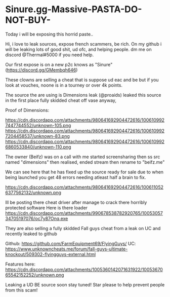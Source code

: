 # Sinure.gg-Massive-PASTA-DO-NOT-BUY-
Today i will be exposing this horrid paste..


Hi, i love to leak sources, expose french scammers, be rich. On my github i will be leaking lots of good shit, ud ofc, and helping people. dm me on discord @Thermal#5000 if you need help. 


Our first expose is on a new p2c knows as "Sinure" (https://discord.gg/GMembqh646)

These clowns are selling a cheat that is suppose ud eac and be but if you look at vouches, noone is in a tourney or over 4k points. 

The source the are using is Dimensions leak (@proaids) leaked this source in the first place fully skidded cheat off vase anyway, 

Proof of Dimensions: 

https://cdn.discordapp.com/attachments/980641692904472616/1006109927447744552/unknown-105.png
https://cdn.discordapp.com/attachments/980641692904472616/1006109927204458537/unknown-83.png
https://cdn.discordapp.com/attachments/980641692904472616/1006109926860533840/unknown-110.png


The owner (Beifz) was on a call with me started screensharing then ss src named "dimensions" then realised, ended stream then rename to "beifz.me" 

We can see here that he has fixed up the source ready for sale due to when being launched you get 48 errors needing atleast half a brain to fix. 

https://cdn.discordapp.com/attachments/980641692904472616/1006110526377562132/unknown.png


Ill be posting there cheat driver after manage to crack there horribly protected software
Here is there loader https://cdn.discordapp.com/attachments/990678538782920765/1005305734705197076/oc7y87Onq.exe

They are also selling a fully skidded Fall guys cheat from a leak on UC and recently leaked to github 

Github: https://github.com/FarmEquipment69/FlyingGuys/
UC: https://www.unknowncheats.me/forum/fall-guys-ultimate-knockout/509302-flyingguys-external.html

Features here: https://cdn.discordapp.com/attachments/1005360142071631922/1005367065542152252/unknown.png

Leaking a UD BE source soon stay tuned! Star please to help prevent people from this scam!

